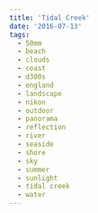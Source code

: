 ```yaml
---
title: 'Tidal Creek'
date: '2016-07-13'
tags:
  - 50mm
  - beach
  - clouds
  - coast
  - d300s
  - england
  - landscape
  - nikon
  - outdoor
  - panorama
  - reflection
  - river
  - seaside
  - shore
  - sky
  - summer
  - sunlight
  - tidal creek
  - water
---
```

